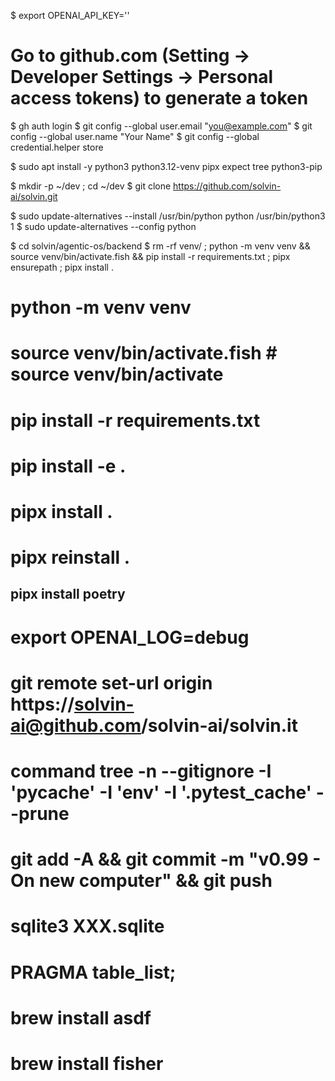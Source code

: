 
$ export OPENAI_API_KEY=''

# Go to github.com (Setting -> Developer Settings -> Personal access tokens) to generate a token

$ gh auth login
$ git config --global user.email "you@example.com"
$ git config --global user.name "Your Name"
$ git config --global credential.helper store

$ sudo apt install -y python3 python3.12-venv pipx expect tree python3-pip

$ mkdir -p ~/dev ; cd ~/dev 
$ git clone https://github.com/solvin-ai/solvin.git


$ sudo update-alternatives --install /usr/bin/python python /usr/bin/python3 1
$ sudo update-alternatives --config python

$ cd solvin/agentic-os/backend 
$ rm -rf venv/ ; python -m venv venv && source venv/bin/activate.fish && pip install -r requirements.txt ; pipx ensurepath ; pipx install .

# python -m venv venv
# source venv/bin/activate.fish     # source venv/bin/activate
# pip install -r requirements.txt
# pip install -e . 
# pipx install .
# pipx reinstall .

## pipx install poetry






# export OPENAI_LOG=debug



# git remote set-url origin https://solvin-ai@github.com/solvin-ai/solvin.it

# command tree -n --gitignore -I '__pycache__' -I 'env' -I '.pytest_cache' --prune

# git add -A && git commit -m "v0.99 - On new computer" && git push


# sqlite3 XXX.sqlite
# PRAGMA table_list;


# brew install asdf
# brew install fisher
